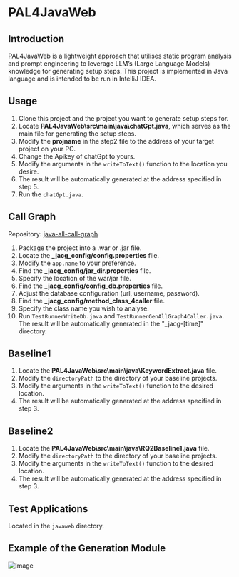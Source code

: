 # PAL4JavaWeb

## Introduction
PAL4JavaWeb is a lightweight approach that utilises static program analysis and prompt engineering to leverage LLM’s (Large Language Models) knowledge for generating setup steps. This project is implemented in Java language and is intended to be run in IntelliJ IDEA.

## Usage
1. Clone this project and the project you want to generate setup steps for.
2. Locate **PAL4JavaWeb\src\main\java\chatGpt.java**, which serves as the main file for generating the setup steps.
3. Modify the **projname** in the step2 file to the address of your target project on your PC.
4. Change the Apikey of chatGpt to yours.
5. Modify the arguments in the `writeToText()` function to the location you desire.
6. The result will be automatically generated at the address specified in step 5.
7. Run the `chatGpt.java`.

## Call Graph
Repository: [java-all-call-graph](https://github.com/Adrninistrator/java-all-call-graph.git)

1. Package the project into a .war or .jar file.
2. Locate the **_jacg_config/config.properties** file.
3. Modify the `app.name` to your preference.
4. Find the **_jacg_config/jar_dir.properties** file.
5. Specify the location of the war/jar file.
6. Find the **_jacg_config/config_db.properties** file.
7. Adjust the database configuration (url, username, password).
8. Find the **_jacg_config/method_class_4caller** file.
9. Specify the class name you wish to analyse.
10. Run `TestRunnerWriteDb.java` and `TestRunnerGenAllGraph4Caller.java`. The result will be automatically generated in the "_jacg-[time]" directory.

## Baseline1
1. Locate the **PAL4JavaWeb\src\main\java\KeywordExtract.java** file.
2. Modify the `directoryPath` to the directory of your baseline projects.
3. Modify the arguments in the `writeToText()` function to the desired location.
4. The result will be automatically generated at the address specified in step 3.

## Baseline2
1. Locate the **PAL4JavaWeb\src\main\java\RQ2Baseline1.java** file.
2. Modify the `directoryPath` to the directory of your baseline projects.
3. Modify the arguments in the `writeToText()` function to the desired location.
4. The result will be automatically generated at the address specified in step 3.

## Test Applications
Located in the `javaweb` directory.

## Example of the Generation Module
![image](https://github.com/PAL4JavaWeb/PAL4JavaWeb/assets/76843234/f376e107-3275-4570-b8eb-c23a42345275)



